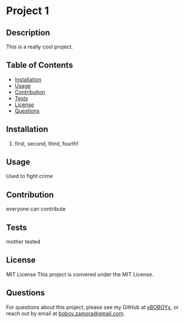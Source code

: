 # Project 1

## Description
This is a really cool project. 
## Table of Contents
* [Installation](#installation)
* [Usage](#usage)
* [Contribution](#contribution)
* [Tests](#tests)
* [License](#license)
* [Questions](#questions)

## Installation
1. first, second, third, fourth!

## Usage
Used to fight crime

## Contribution
everyone can contribute

## Tests
mother tested

## License
MIT License
This project is convered under the MIT License.

## Questions
For questions about this project, please see my GitHub at [xBOBOYx](https://github.com/xBOBOYx), or reach out by email at boboy.zamora@gmail.com.